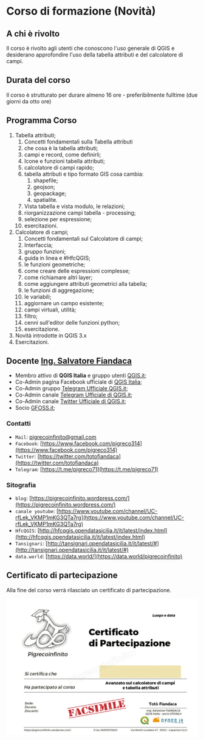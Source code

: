 # Corso di formazione (Novità)

## A chi è rivolto

Il corso è rivolto agli utenti che conoscono l'uso generale di QGIS e desiderano approfondire l'uso della tabella attributi e del calcolatore di campi.

## Durata del corso

Il corso è strutturato per durare almeno 16 ore - preferibilmente fulltime (due giorni da otto ore)

## Programma Corso

1. Tabella attributi;
   1. Concetti fondamentali sulla Tabella attributi
   2. che cosa è la tabella attributi;
   3. campi e record, come definirli;
   4. Icone e funzioni tabella attributi;
   5. calcolatore di campi rapido;
   6. tabella attributi e tipo formato GIS cosa cambia:
      1. shapefile;
      2. geojson;
      3. geopackage;
      4. spatialite.
   7. Vista tabella e vista modulo, le relazioni;
   8. riorganizzazione campi tabella - processing;
   9. selezione per espressione;
   10. esercitazioni.
2. Calcolatore di campi;
   1. Concetti fondamentali sul Calcolatore di campi;
   2. Interfaccia;
   3. gruppo funzioni;
   4. guida in linea e #HfcQGIS;
   5. le funzioni geometriche;
   6. come creare delle espressioni complesse;
   7. come richiamare altri layer;
   8. come aggiungere attributi geometrici alla tabella;
   9. le funzioni di aggregazione;
   10. le variabili;
   11. aggiornare un campo esistente;
   12. campi virtuali, utilità;
   13. filtro;
   14. cenni sull'editor delle funzioni python;
   15. esercitazione.
3.  Novità introdotte in QGIS 3.x
4.  Esercitazioni.

## Docente [Ing. Salvatore Fiandaca](http://hfcqgis.opendatasicilia.it/it/latest/autore.html)

- Membro attivo di **QGIS Italia** e gruppo utenti [QGIS.it](http://qgis.it/);
- Co-Admin pagina Facebook ufficiale di [QGIS Italia](https://www.facebook.com/qgis.it/);
- Co-Admin gruppo [Telegram Ufficiale QGIS.it](https://t.me/qgis_it);
- Co-Admin canale [Telegram Ufficiale di QGIS.it](https://t.me/qgisitalia);
- Co-Admin canale [Twitter Ufficiale di QGIS.it](https://twitter.com/qgisitalia);
- Socio [GFOSS.it](http://gfoss.it/);

### Contatti

- `Mail`: pigrecoinfinito@gmail.com
- `Facebook`: [https://www.facebook.com/pigreco314](https://www.facebook.com/pigreco314)
- `Twitter`: [https://twitter.com/totofiandaca](https://twitter.com/totofiandaca)
- `Telegram`: [https://t.me/pigreco71](https://t.me/pigreco71)

### Sitografia

- `blog`: [https://pigrecoinfinito.wordpress.com/](https://pigrecoinfinito.wordpress.com/)
- `canale youtube`: [https://www.youtube.com/channel/UC-rfLek_VKMP1mKG3QTa7rg](https://www.youtube.com/channel/UC-rfLek_VKMP1mKG3QTa7rg)
- `HfcQGIS`: [http://hfcqgis.opendatasicilia.it/it/latest/index.html](http://hfcqgis.opendatasicilia.it/it/latest/index.html)
- `Tansignari`: [http://tansignari.opendatasicilia.it/it/latest/#](http://tansignari.opendatasicilia.it/it/latest/#)
- `data.world`: [https://data.world/](https://data.world/pigrecoinfinito)


  
## Certificato di partecipazione

Alla fine del corso verrà rilasciato un certificato di partecipazione.

![screen](./certificato_bozza2.png)
